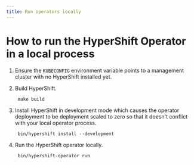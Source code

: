 ```yaml
---
title: Run operators locally
---
```


# How to run the HyperShift Operator in a local process

1. Ensure the `KUBECONFIG` environment variable points to a management cluster
   with no HyperShift installed yet.

2. Build HyperShift.

        make build

3. Install HyperShift in development mode which causes the operator deployment
   to be deployment scaled to zero so that it doesn't conflict with your local
   operator process.

        bin/hypershift install --development

4. Run the HyperShift operator locally.

        bin/hypershift-operator run
